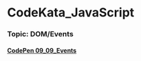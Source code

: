 # CodeKata_JavaScript
### Topic: DOM/Events

#### [CodePen 09_09_Events](https://codepen.io/nvkuznetsova/pen/wvwyyGL)
